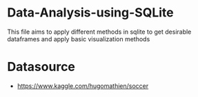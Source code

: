 # Data-Analysis-using-SQLite

This file aims to apply different methods in sqlite to get desirable dataframes and apply basic visualization methods

# Datasource
* https://www.kaggle.com/hugomathien/soccer
